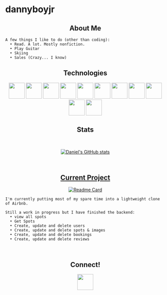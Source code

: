 # dannyboyjr


<h2 align=center> About Me </h2>

```
A few things I like to do (other than coding): 
  • Read. A lot. Mostly nonfiction.
  • Play Guitar
  • Skiing 
  • Sales (Crazy... I know) 
  ```
  
<h2 align=center>Technologies</h2>
<div align=center>
  <img src="https://cdn.jsdelivr.net/gh/devicons/devicon/icons/javascript/javascript-original.svg" style=width:50px />
  <img src="https://cdn.jsdelivr.net/gh/devicons/devicon/icons/react/react-original.svg" style=width:50px />
  <img src="https://cdn.jsdelivr.net/gh/devicons/devicon/icons/redux/redux-original.svg" style=width:50px /> 
  <img src="https://cdn.jsdelivr.net/gh/devicons/devicon/icons/nodejs/nodejs-original.svg" style=width:50px /> 
  <img src="https://cdn.jsdelivr.net/gh/devicons/devicon/icons/express/express-original.svg" style=width:50px;background-color:#ffffff /> 
  <img src="https://cdn.jsdelivr.net/gh/devicons/devicon/icons/postgresql/postgresql-original.svg" style=width:50px /> 
  <img src="https://cdn.jsdelivr.net/gh/devicons/devicon/icons/sequelize/sequelize-original.svg" style=width:50px />
  <img src="https://cdn.jsdelivr.net/gh/devicons/devicon/icons/css3/css3-original.svg" style=width:50px />
  <img src="https://cdn.jsdelivr.net/gh/devicons/devicon/icons/html5/html5-original.svg" style=width:50px />
  <img src="https://cdn.jsdelivr.net/gh/devicons/devicon/icons/git/git-original.svg" style=width:50px /> 
  <img src="https://cdn.jsdelivr.net/gh/devicons/devicon/icons/visualstudio/visualstudio-plain.svg" style=width:50px />
  <div align=center>
  
<h2>Stats</h2>
  </br>
  
  [![Daniel's GitHub stats](https://github-readme-stats.vercel.app/api?username=dannyboyjr)](https://github.com/dannyboyjr/github-readme-stats)

 </br>
</div>

<div align=center>
<h2><a href=https://airbnb-clone-dankimball.herokuapp.com/api/spots/>Current Project</a></h2>

[![Readme Card](https://github-readme-stats.vercel.app/api/pin/?username=dannyboyjr&repo=Airbnb&theme=github_dark)](https://github.com/dannyboyjr/Airbnb.git)
  <div align=left>

```
I'm currently putting most of my spare time into a lightweight clone of Airbnb.

Still a work in progress but I have finished the backend:
  • view all spots
  • Get Spots
  • Create, update and delete users
  • Create, update and delete spots & images
  • Create, update and delete bookings
  • Create, update and delete reviews
```
  </div>
</div>

</br>
<h2 align=center>Connect!</h2>
<div align=center>
  <a href=https://www.linkedin.com/in/danieljameskimball/>
    <img src="https://cdn.jsdelivr.net/gh/devicons/devicon/icons/linkedin/linkedin-original.svg" style=width:50px />
  </a>

</div>
